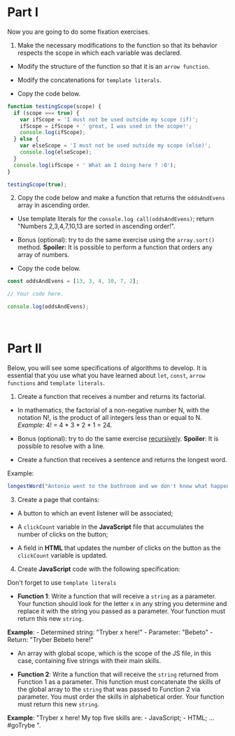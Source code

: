 # Part I

Now you are going to do some fixation exercises.

1. Make the necessary modifications to the function so that its behavior respects the scope in which each variable was declared.

* Modify the structure of the function so that it is an `arrow function`.

* Modify the concatenations for `template literals`.

* Copy the code below.

```js
function testingScope(scope) { 
  if (scope === true) { 
    var ifScope = 'I must not be used outside my scope (if)';
    ifScope = ifScope + ' great, I was used in the scope!';
    console.log(ifScope);
  } else {
    var elseScope = 'I must not be used outside my scope (else)';
    console.log(elseScope);
  }
  console.log(ifScope + ' What am I doing here ? :O');
}

testingScope(true);
```

2. Copy the code below and make a function that returns the `oddsAndEvens` array in ascending order.

* Use template literals for the `console.log call(oddsAndEvens)`; return "Numbers 2,3,4,7,10,13 are sorted in ascending order!".

* Bonus (optional): try to do the same exercise using the `array.sort()` method. 
**Spoiler:** It is possible to perform a function that orders any array of numbers.

* Copy the code below.

```js
const oddsAndEvens = [13, 3, 4, 10, 7, 2];

// Your code here.

console.log(oddsAndEvens);
```

<br>

# Part II

Below, you will see some specifications of algorithms to develop. It is essential that you use what you have learned about `let`, `const`, `arrow functions` and `template literals`.

1. Create a function that receives a number and returns its factorial.

- In mathematics, the factorial of a non-negative number N, with the notation N!, is the product of all integers less than or equal to N. *Example*: 4! = 4 * 3 * 2 * 1 = 24.

- Bonus (optional): try to do the same exercise [recursively](http://devfuria.com.br/logica-de-programacao/recursividade-fatorial/). **Spoiler**: It is possible to resolve with a line.

- Create a function that receives a sentence and returns the longest word.

Example:
```js
longestWord("Antonio went to the bathroom and we don't know what happened") // return 'bathroom', 'happened'
```

3. Create a page that contains:
- A button to which an event listener will be associated;

- A `clickCount` variable in the **JavaScript** file that accumulates the number of clicks on the button;

- A field in **HTML** that updates the number of clicks on the button as the `clickCount` variable is updated.

4. Create **JavaScript** code with the following specification:

Don't forget to use `template literals`

- **Function 1**: Write a function that will receive a `string` as a parameter. Your function should look for the letter x in any string you determine and replace it with the string you passed as a parameter. Your function must return this new `string`.

**Example**:
    - Determined string: "Tryber x here!"
    - Parameter: "Bebeto"
    - Return: "Tryber Bebeto here!"

- An array with global scope, which is the scope of the JS file, in this case, containing five strings with their main skills.

- **Function 2**: Write a function that will receive the `string` returned from Function 1 as a parameter. This function must concatenate the skills of the global array to the `string` that was passed to Function 2 via parameter. You must order the skills in alphabetical order. Your function must return this new `string`.

**Example**: "Tryber x here! My top five skills are:
    - JavaScript;
    - HTML; ... #goTrybe ".
